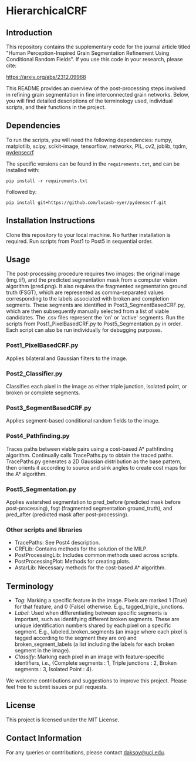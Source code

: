 # HierarchicalCRF

## Introduction
This repository contains the supplementary code for the journal article titled "Human Perception-Inspired Grain Segmentation Refinement Using Conditional Random Fields". If you use this code in your research, please cite:

https://arxiv.org/abs/2312.09968
<CITATION INFORMATION WILL BE PROVIDED ONCE AVAILABLE>

This README provides an overview of the post-processing steps involved in refining grain segmentation in fine interconnected grain networks. Below, you will find detailed descriptions of the terminology used, individual scripts, and their functions in the project.

## Dependencies
To run the scripts, you will need the following dependencies:
numpy, matplotlib, scipy, scikit-image, tensorflow, networkx, PIL, cv2, joblib, tqdm, [pydensecrf](https://github.com/lucasb-eyer/pydensecrf)

The specific versions can be found in the `requirements.txt`, and can be installed with:

`pip install -r requirements.txt`

Followed by:

`pip install git+https://github.com/lucasb-eyer/pydensecrf.git`

## Installation Instructions
Clone this repository to your local machine. No further installation is required. Run scripts from Post1 to Post5 in sequential order.

## Usage
The post-processing procedure requires two images: the original image (img.tif), and the predicted segmentation mask from a computer vision algorithm (pred.png). It also requires the fragmented segmentation ground truth (FSGT), which are represented as comma-separated values corresponding to the labels associated with broken and completion segments. These segments are identified in Post3_SegmentBasedCRF.py, which are then subsequently manually selected from a list of viable candidates. The .csv files represent the 'on' or 'active' segments. Run the scripts from Post1_PixelBasedCRF.py to Post5_Segmentation.py in order. Each script can also be run individually for debugging purposes.

### Post1_PixelBasedCRF.py
Applies bilateral and Gaussian filters to the image.

### Post2_Classifier.py
Classifies each pixel in the image as either triple junction, isolated point, or broken or complete segments.

### Post3_SegmentBasedCRF.py
Applies segment-based conditional random fields to the image.

### Post4_Pathfinding.py
Traces paths between viable pairs using a cost-based A* pathfinding algorithm. Continually calls TracePaths.py to obtain the traced paths. TracePaths.py generates a 2D Gaussian distribution as the base pattern, then orients it according to source and sink angles to create cost maps for the A* algorithm.

### Post5_Segmentation.py
Applies watershed segmentation to pred_before (predicted mask before post-processing), fsgt (fragmented segmentation ground_truth), and pred_after (predicted mask after post-processing).

### Other scripts and libraries
- TracePaths: See Post4 description.
- CRFLib: Contains methods for the solution of the MILP.
- PostProcessingLib: Includes common methods used across scripts.
- PostProcessingPlot: Methods for creating plots.
- AstarLib: Necessary methods for the cost-based A* algorithm.

## Terminology
- *Tag*: Marking a specific feature in the image. Pixels are marked 1 (True) for that feature, and 0 (False) otherwise. E.g., tagged_triple_junctions.
- *Label*: Used when differentiating between specific segments is important, such as identifying different broken segments. These are unique identification numbers shared by each pixel on a specific segment. E.g., labeled_broken_segments (an image where each pixel is tagged according to the segment they are on) and broken_segment_labels (a list including the labels for each broken segment in the image).
- *Classify*: Marking each pixel in an image with feature-specific identifiers, i.e., {Complete segments : 1, Triple junctions : 2, Broken segments : 3, Isolated Point : 4}.

We welcome contributions and suggestions to improve this project. Please feel free to submit issues or pull requests.

## License
This project is licensed under the MIT License.

## Contact Information
For any queries or contributions, please contact [daksoy@uci.edu](daksoy@uci.edu).

